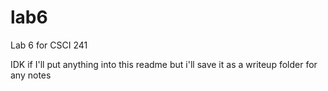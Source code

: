 # lab6
Lab 6 for CSCI 241

IDK if I'll put anything into this readme but i'll save it as a writeup folder for any notes
